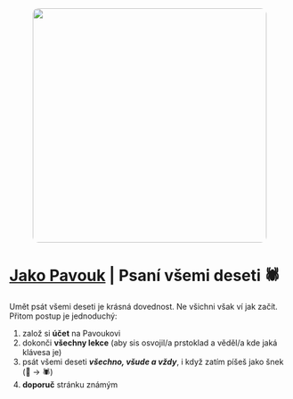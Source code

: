 <div align="center">
  <a href="https://jakopavouk.cz" target="_blank">
    <img src='https://jakopavouk.cz/OGnahled.png' width='420' style='border-radius: 10px;'>
  </a>
</div>

[Jako Pavouk](https://jakopavouk.cz) | Psaní všemi deseti 🕷️
================================

Umět psát všemi deseti je krásná dovednost. Ne všichni však ví jak začít. Přitom postup je jednoduchý:
1. založ si **účet** na Pavoukovi
2. dokonči **všechny lekce** (aby sis osvojil/a prstoklad a věděl/a kde jaká klávesa je)
3. psát všemi deseti **_všechno, všude a vždy_**, i když zatím píšeš jako šnek (🐌 -> 🕷️)
4. **doporuč** stránku známým